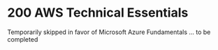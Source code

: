 # 200 AWS Technical Essentials

Temporarily skipped in favor of Microsoft Azure Fundamentals ... to be completed
